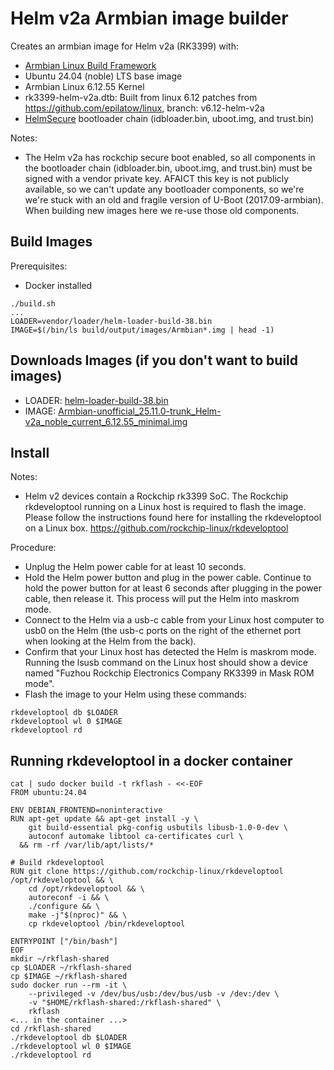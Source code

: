 # Helm v2a Armbian image builder

Creates an armbian image for Helm v2a (RK3399) with:
- [Armbian Linux Build Framework](http://github.com/armbian/build)
- Ubuntu 24.04 (noble) LTS base image
- Armbian Linux 6.12.55 Kernel
- rk3399-helm-v2a.dtb: Built from linux 6.12 patches from https://github.com/epilatow/linux, branch: v6.12-helm-v2a
- [HelmSecure](https://github.com/HelmSecure/armbian-images) bootloader chain (idbloader.bin, uboot.img, and trust.bin)

Notes:
- The Helm v2a has rockchip secure boot enabled, so all components in
  the bootloader chain (idbloader.bin, uboot.img, and trust.bin) must be
  signed with a vendor private key. AFAICT this key is not publicly
  available, so we can't update any bootloader components, so we're we're
  stuck with an old and fragile version of U-Boot (2017.09-armbian).
  When building new images here we re-use those old components.

## Build Images

Prerequisites:
- Docker installed

```
./build.sh
...
LOADER=vendor/loader/helm-loader-build-38.bin
IMAGE=$(/bin/ls build/output/images/Armbian*.img | head -1)
```

## Downloads Images (if you don't want to build images)
- LOADER: [helm-loader-build-38.bin](https://github.com/epilatow/helm-armbian/releases/download/loader/helm-loader-build-38.bin)
- IMAGE: [Armbian-unofficial_25.11.0-trunk_Helm-v2a_noble_current_6.12.55_minimal.img](https://github.com/epilatow/helm-armbian/releases/download/images/Armbian-unofficial_25.11.0-trunk_Helm-v2a_noble_current_6.12.55_minimal.img)

## Install

Notes:
- Helm v2 devices contain a Rockchip rk3399 SoC. The Rockchip rkdeveloptool running on a Linux host is required to flash the image. Please follow the instructions found here for installing the rkdeveloptool on a Linux box. https://github.com/rockchip-linux/rkdeveloptool

Procedure:
- Unplug the Helm power cable for at least 10 seconds.
- Hold the Helm power button and plug in the power cable. Continue to hold the power button for at least 6 seconds after plugging in the power cable, then release it. This process will put the Helm into maskrom mode.
- Connect to the Helm via a usb-c cable from your Linux host computer to usb0 on the Helm (the usb-c ports on the right of the ethernet port when looking at the Helm from the back).
- Confirm that your Linux host has detected the Helm is maskrom mode. Running the lsusb command on the Linux host should show a device named "Fuzhou Rockchip Electronics Company RK3399 in Mask ROM mode".
- Flash the image to your Helm using these commands:

```
rkdeveloptool db $LOADER
rkdeveloptool wl 0 $IMAGE
rkdeveloptool rd
```

## Running rkdeveloptool in a docker container
```
cat | sudo docker build -t rkflash - <<-EOF
FROM ubuntu:24.04

ENV DEBIAN_FRONTEND=noninteractive
RUN apt-get update && apt-get install -y \
    git build-essential pkg-config usbutils libusb-1.0-0-dev \
    autoconf automake libtool ca-certificates curl \
  && rm -rf /var/lib/apt/lists/*

# Build rkdeveloptool
RUN git clone https://github.com/rockchip-linux/rkdeveloptool /opt/rkdeveloptool && \
    cd /opt/rkdeveloptool && \
    autoreconf -i && \
    ./configure && \
    make -j"$(nproc)" && \
    cp rkdeveloptool /bin/rkdeveloptool

ENTRYPOINT ["/bin/bash"]
EOF
mkdir ~/rkflash-shared
cp $LOADER ~/rkflash-shared
cp $IMAGE ~/rkflash-shared
sudo docker run --rm -it \
    --privileged -v /dev/bus/usb:/dev/bus/usb -v /dev:/dev \
    -v "$HOME/rkflash-shared:/rkflash-shared" \
    rkflash
<... in the container ...>
cd /rkflash-shared
./rkdeveloptool db $LOADER
./rkdeveloptool wl 0 $IMAGE
./rkdeveloptool rd
```
